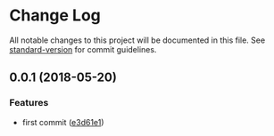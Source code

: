 # Change Log

All notable changes to this project will be documented in this file. See [standard-version](https://github.com/conventional-changelog/standard-version) for commit guidelines.

<a name="0.0.1"></a>
## 0.0.1 (2018-05-20)


### Features

* first commit ([e3d61e1](https://github.com/fjc0k/ant-design-icons/commit/e3d61e1))
